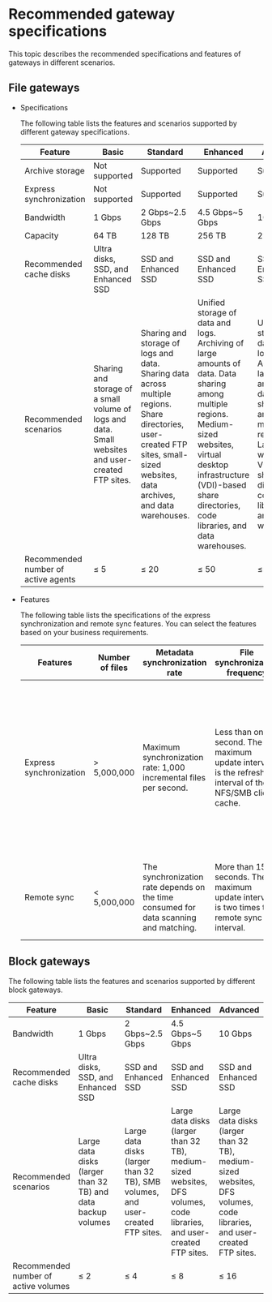 # Recommended gateway specifications

This topic describes the recommended specifications and features of gateways in different scenarios.

## File gateways

-   Specifications

    The following table lists the features and scenarios supported by different gateway specifications.

    |Feature|Basic|Standard|Enhanced|Advanced|
    |-------|-----|--------|--------|--------|
    |Archive storage|Not supported|Supported|Supported|Supported|
    |Express synchronization|Not supported|Supported|Supported|Supported|
    |Bandwidth|1 Gbps|2 Gbps~2.5 Gbps|4.5 Gbps~5 Gbps|10 Gbps|
    |Capacity|64 TB|128 TB|256 TB|256 TB|
    |Recommended cache disks|Ultra disks, SSD, and Enhanced SSD|SSD and Enhanced SSD|SSD and Enhanced SSD|SSD and Enhanced SSD|
    |Recommended scenarios|Sharing and storage of a small volume of logs and data. Small websites and user-created FTP sites.|Sharing and storage of logs and data. Sharing data across multiple regions. Share directories, user-created FTP sites, small-sized websites, data archives, and data warehouses.|Unified storage of data and logs. Archiving of large amounts of data. Data sharing among multiple regions. Medium-sized websites, virtual desktop infrastructure \(VDI\)-based share directories, code libraries, and data warehouses.|Unified storage of data and logs. Archiving of large amounts of data. Data sharing among multiple regions. Large-sized websites, VDI-based share directories, code libraries, and data warehouses.|
    |Recommended number of active agents|≤ 5|≤ 20|≤ 50|≤ 150|

-   Features

    The following table lists the specifications of the express synchronization and remote sync features. You can select the features based on your business requirements.

    |Features|Number of files|Metadata synchronization rate|File synchronization frequency|Monthly cost|
    |--------|---------------|-----------------------------|------------------------------|------------|
    |Express synchronization|\> 5,000,000|Maximum synchronization rate: 1,000 incremental files per second.|Less than one second. The maximum update interval is the refresh interval of the NFS/SMB client cache.|Fixed. If the number of API calls is less than 20,000,000 per month \(30 days\), the cost is calculated by using the following formula: \(2+0.5 × number of shares\) × 30.|
    |Remote sync|< 5,000,000|The synchronization rate depends on the time consumed for data scanning and matching.|More than 15 seconds. The maximum update interval is two times the remote sync interval.|Costs are based on the scanning interval and total number of files.|


## Block gateways

The following table lists the features and scenarios supported by different block gateways.

|Feature|Basic|Standard|Enhanced|Advanced|
|-------|-----|--------|--------|--------|
|Bandwidth|1 Gbps|2 Gbps~2.5 Gbps|4.5 Gbps~5 Gbps|10 Gbps|
|Recommended cache disks|Ultra disks, SSD, and Enhanced SSD|SSD and Enhanced SSD|SSD and Enhanced SSD|SSD and Enhanced SSD|
|Recommended scenarios|Large data disks \(larger than 32 TB\) and data backup volumes|Large data disks \(larger than 32 TB\), SMB volumes, and user-created FTP sites.|Large data disks \(larger than 32 TB\), medium-sized websites, DFS volumes, code libraries, and user-created FTP sites.|Large data disks \(larger than 32 TB\), medium-sized websites, DFS volumes, code libraries, and user-created FTP sites.|
|Recommended number of active volumes|≤ 2|≤ 4|≤ 8|≤ 16|

